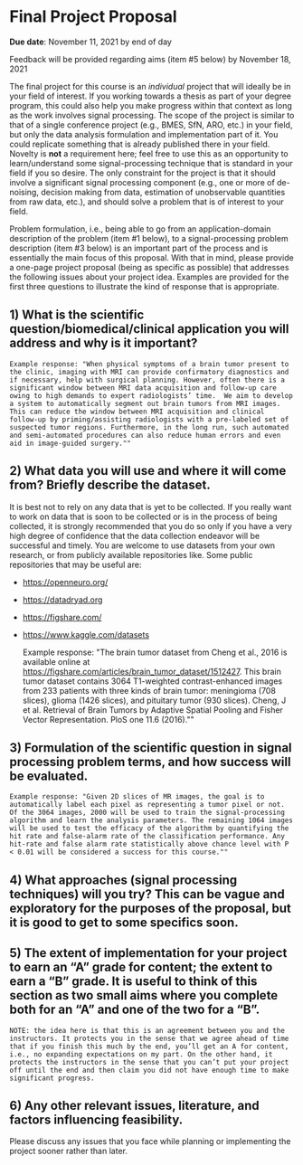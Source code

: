 # Final Project Proposal
**Due date**: November 11, 2021 by end of day


Feedback will be provided regarding aims (item #5 below) by November 18, 2021


The final project for this course is an *individual* project that will ideally be in your field of interest. If you working towards a thesis as part of your degree program, this could also help you make progress within that context as long as the work involves signal processing. The scope of the project is similar to that of a single conference project (e.g., BMES, SfN, ARO, etc.) in your field, but only the data analysis formulation and implementation part of it. You could replicate something that is already published there in your field. Novelty is **not** a requirement here; feel free to use this as an opportunity to learn/understand some signal-processing technique that is standard in your field if you so desire. The only constraint for the project is that it should involve a significant signal processing component (e.g., one or more of de-noising, decision making from data, estimation of unobservable quantities from raw data, etc.), and should solve a problem that is of interest to your field.


Problem formulation, i.e., being able to go from an application-domain description of the problem (item #1 below), to a signal-processing problem description (item #3 below) is an important part of the process and is essentially the main focus of this proposal. With that in mind, please provide a one-page project proposal (being as specific as possible) that addresses the following issues about your project idea. Examples are provided for the first three questions to illustrate the kind of response that is appropriate.

## 1) What is the scientific question/biomedical/clinical application you will address and why is it important?

	Example response: "When physical symptoms of a brain tumor present to the clinic, imaging with MRI can provide confirmatory diagnostics and if necessary, help with surgical planning. However, often there is a significant window between MRI data acquisition and follow-up care owing to high demands to expert radiologists’ time.  We aim to develop a system to automatically segment out brain tumors from MRI images. This can reduce the window between MRI acquisition and clinical follow-up by priming/assisting radiologists with a pre-labeled set of suspected tumor regions. Furthermore, in the long run, such automated and semi-automated procedures can also reduce human errors and even aid in image-guided surgery.""
	
## 2) What data you will use and where it will come from? Briefly describe the dataset.

It is best not to rely on any data that is yet to be collected. If you really want to work on data that is soon to be collected or is in the process of being collected, it is strongly recommended that you do so only if you have a very high degree of confidence that the data collection endeavor will be successful and timely. You are welcome to use datasets from your own research, or from publicly available repositories like. Some public repositories that may be useful are:
- https://openneuro.org/
- https://datadryad.org
- https://figshare.com/
- https://www.kaggle.com/datasets


	Example response: "The brain tumor dataset from Cheng et al., 2016 is available online at https://figshare.com/articles/brain_tumor_dataset/1512427. This brain tumor dataset contains 3064 T1-weighted contrast-enhanced images from 233 patients with three kinds of brain tumor: meningioma (708 slices), glioma (1426 slices), and pituitary tumor (930 slices).
	Cheng, J et al. Retrieval of Brain Tumors by Adaptive Spatial Pooling and Fisher Vector Representation. PloS one 11.6 (2016).""
	
## 3) Formulation of the scientific question in signal processing problem terms, and how success will be evaluated.

	Example response: "Given 2D slices of MR images, the goal is to automatically label each pixel as representing a tumor pixel or not. Of the 3064 images, 2000 will be used to train the signal-processing algorithm and learn the analysis parameters. The remaining 1064 images will be used to test the efficacy of the algorithm by quantifying the hit rate and false-alarm rate of the classification performance. Any hit-rate and false alarm rate statistically above chance level with P < 0.01 will be considered a success for this course.""
	
## 4) What approaches (signal processing techniques) will you try? This can be vague and exploratory for the purposes of the proposal, but it is good to get to some specifics soon.


## 5) The extent of implementation for your project to earn an “A” grade for content; the extent to earn a “B” grade. It is useful to think of this section as two small aims where you complete both for an “A” and one of the two for a “B”.

	NOTE: the idea here is that this is an agreement between you and the instructors. It protects you in the sense that we agree ahead of time that if you finish this much by the end, you’ll get an A for content, i.e., no expanding expectations on my part. On the other hand, it protects the instructors in the sense that you can’t put your project off until the end and then claim you did not have enough time to make significant progress.


## 6) Any other relevant issues, literature, and factors influencing feasibility.



Please discuss any issues that you face while planning or implementing the project sooner rather than later.

